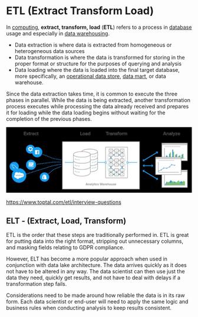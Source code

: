 # ETL (Extract Transform Load)

In [computing](https://en.wikipedia.org/wiki/Computing), **extract, transform, load** (**ETL**) refers to a process in [database](https://en.wikipedia.org/wiki/Database) usage and especially in [data warehousing](https://en.wikipedia.org/wiki/Data_warehouse).

- Data extraction is where data is extracted from homogeneous or heterogeneous data sources
- Data transformation is where the data is transformed for storing in the proper format or structure for the purposes of querying and analysis
- Data loading where the data is loaded into the final target database, more specifically, an [operational data store](https://en.wikipedia.org/wiki/Operational_data_store), [data mart](https://en.wikipedia.org/wiki/Data_mart), or data warehouse.

Since the data extraction takes time, it is common to execute the three phases in parallel. While the data is being extracted, another transformation process executes while processing the data already received and prepares it for loading while the data loading begins without waiting for the completion of the previous phases.

![image](../../media/ETL-(Extract-Transform-Load)-image1.jpg)

<https://www.toptal.com/etl/interview-questions>

## ELT - (Extract, Load, Transform)

ETL is the order that these steps are traditionally performed in. ETL is great for putting data into the right format, stripping out unnecessary columns, and masking fields relating to GDPR compliance.

However, ELT has become a more popular approach when used in conjunction with data lake architecture. The data arrives quickly as it does not have to be altered in any way. The data scientist can then use just the data they need, quickly get results, and not have to deal with delays if a transformation step fails.

Considerations need to be made around how reliable the data is in its raw form. Each data scientist or end-user will need to apply the same logic and business rules when conducting analysis to keep results consistent.
